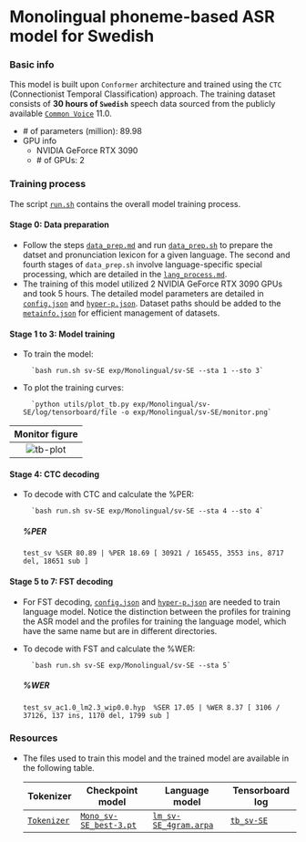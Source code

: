 # Monolingual phoneme-based ASR model for Swedish
### Basic info

This model is built upon `Conformer` architecture and trained using the `CTC` (Connectionist Temporal Classification) approach. The training dataset consists of __30 hours of `Swedish`__ speech data sourced from the publicly available [`Common Voice`](https://commonvoice.mozilla.org/) 11.0.

* \# of parameters (million): 89.98
* GPU info 
  * NVIDIA GeForce RTX 3090
  * \# of GPUs: 2

### Training process

The script [`run.sh`](../../../run.sh) contains the overall model training process.

#### Stage 0: Data preparation
* Follow the steps [`data_prep.md`](../../../local/data_prep.md) and run [`data_prep.sh`](../../../local/data_prep.sh) to prepare the datset and pronunciation lexicon for a given language. The second and fourth stages of `data_prep.sh` involve language-specific special processing, which are detailed in the [`lang_process.md`](../../../lang-process/sv-SE/lang_process.md). 
* The training of this model utilized 2 NVIDIA GeForce RTX 3090 GPUs and took 5 hours. The detailed model parameters are detailed in [`config.json`](config.json) and [`hyper-p.json`](hyper-p.json). Dataset paths should be added to the [`metainfo.json`](../../../data/metainfo.json) for efficient management of datasets.

#### Stage 1 to 3: Model training
* To train the model:

        `bash run.sh sv-SE exp/Monolingual/sv-SE --sta 1 --sto 3`
* To plot the training curves:

        `python utils/plot_tb.py exp/Monolingual/sv-SE/log/tensorboard/file -o exp/Monolingual/sv-SE/monitor.png`

|     Monitor figure    |
|:-----------------------:|
|![tb-plot](./monitor.png)|

#### Stage 4: CTC decoding
* To decode with CTC and calculate the %PER:

        `bash run.sh sv-SE exp/Monolingual/sv-SE --sta 4 --sto 4`

    ##### %PER
    ```
    test_sv %SER 80.89 | %PER 18.69 [ 30921 / 165455, 3553 ins, 8717 del, 18651 sub ]
    ```

#### Stage 5 to 7: FST decoding
* For FST decoding, [`config.json`](./lm/config.json) and [`hyper-p.json`](./lm/hyper-p.json) are needed to train language model. Notice the distinction between the profiles for training the ASR model and the profiles for training the language model, which have the same name but are in different directories.
* To decode with FST and calculate the %WER:

        `bash run.sh sv-SE exp/Monolingual/sv-SE --sta 5`

    ##### %WER
    ```
    test_sv_ac1.0_lm2.3_wip0.0.hyp  %SER 17.05 | %WER 8.37 [ 3106 / 37126, 137 ins, 1170 del, 1799 sub ]

    ```
### Resources
* The files used to train this model and the trained model are available in the following table. 

    | Tokenizer | Checkpoint model | Language model | Tensorboard log |
    | ----------- | ----------- | ----------- | ----------- |
    | [`Tokenizer`](http://cat-ckpt.oss-cn-beijing.aliyuncs.com/cat-multilingual/cv-lang10/dict/sv-SE/tokenizer.tknz?OSSAccessKeyId=LTAI5tF9KeigLW4UoLbK9vnJ&Expires=2064644959&Signature=qfcKyzAEEmkWHirINICJVToFZxI%3D) | [`Mono_sv-SE_best-3.pt`](https://cat-ckpt.oss-cn-beijing.aliyuncs.com/cat-multilingual/cv-lang10/exp/sv-SE/Mono_sv-SE_best-3.pt) | [`lm_sv-SE_4gram.arpa`](https://cat-ckpt.oss-cn-beijing.aliyuncs.com/cat-multilingual/cv-lang10/exp/sv-SE/lm_sv-SE_4gram.arpa) | [`tb_sv-SE`](https://cat-ckpt.oss-cn-beijing.aliyuncs.com/cat-multilingual/cv-lang10/exp/sv-SE/tb_log_sv-SE.tar.gz) |